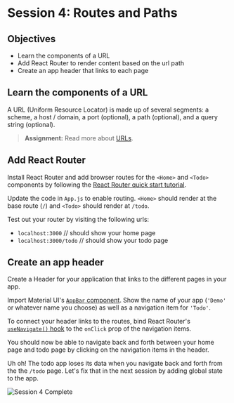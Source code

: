 # Session 4: Routes and Paths

## Objectives

- Learn the components of a URL
- Add React Router to render content based on the url path
- Create an app header that links to each page

## Learn the components of a URL

A URL (Uniform Resource Locator) is made up of several segments: a scheme, a host / domain, a port (optional), a path (optional), and a query string (optional).

> **Assignment:** Read more about [URLs](https://www.ibm.com/docs/en/cics-ts/5.3?topic=concepts-components-url).

## Add React Router

Install React Router and add browser routes for the `<Home>` and `<Todo>` components by following the [React Router quick start tutorial](https://reactrouter.com/docs/en/v6/getting-started/overview).

Update the code in `App.js` to enable routing. `<Home>` should render at the base route (`/`) and `<Todo>` should render at `/todo`.

Test out your router by visiting the following urls:

- `localhost:3000` // should show your home page
- `localhost:3000/todo` // should show your todo page

## Create an app header

Create a Header for your application that links to the different pages in your app.

Import Material UI's [`AppBar` component](https://mui.com/components/app-bar/). Show the name of your app (`'Demo'` or whatever name you choose) as well as a navigation item for `'Todo'`.

To connect your header links to the routes, bind React Router's [`useNavigate()` hook](https://reactrouter.com/docs/en/v6/api#usenavigate) to the `onClick` prop of the navigation items.

You should now be able to navigate back and forth between your home page and todo page by clicking on the navigation items in the header.

Uh oh! The todo app loses its data when you navigate back and forth from the the `/todo` page. Let's fix that in the next session by adding global state to the app.

![Session 4 Complete](https://github.com/MiriamT/mcon-353/blob/main/images/session4_complete.png?raw=true)

